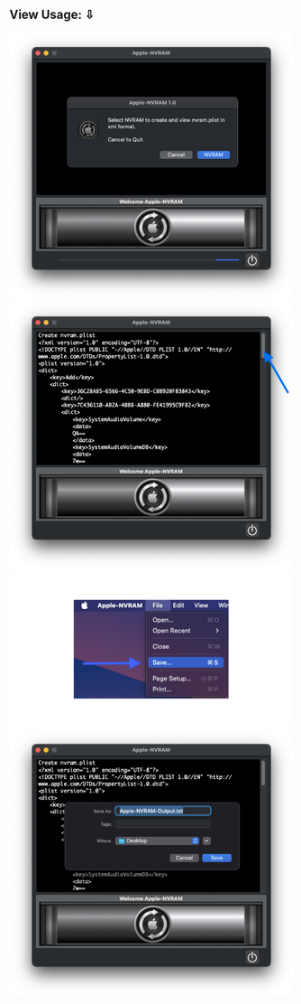 ## View Usage: ⇩

<img src="Sources/Pics/Pics1.png">

<img src="Sources/Pics/Pics2.png">

<img src="Sources/Pics/Pics3.png">

<img src="Sources/Pics/Pics4.png">
